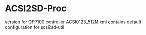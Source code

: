 # ACSI2SD-Proc
version for QFP100 controller
ACSI0123_512M.xml contains default configuration for scsi2sd-util
